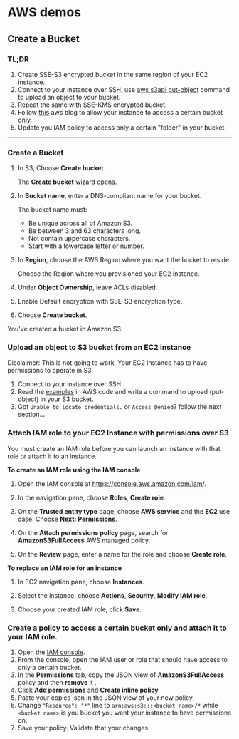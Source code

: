 # AWS demos

## Create a Bucket

### TL;DR

1. Create SSE-S3 encrypted bucket in the same region of your EC2 instance.
2. Connect to your instance over SSH, use [aws s3api put-object](https://docs.aws.amazon.com/cli/latest/reference/s3api/put-object.html) command to upload an object to your bucket.
3. Repeat the same with SSE-KMS encrypted bucket.
4. Follow [this](https://aws.amazon.com/premiumsupport/knowledge-center/s3-console-access-certain-bucket/) aws blog to allow your instance to access a certain bucket only. 
5. Update you IAM policy to access only a certain "folder" in your bucket. 

--- 

### Create a Bucket

1. In S3, Choose **Create bucket**.

   The **Create bucket** wizard opens.

2. In **Bucket name**, enter a DNS-compliant name for your bucket.

   The bucket name must:
    + Be unique across all of Amazon S3.
    + Be between 3 and 63 characters long.
    + Not contain uppercase characters.
    + Start with a lowercase letter or number.

3. In **Region**, choose the AWS Region where you want the bucket to reside.

   Choose the Region where you provisioned your EC2 instance.

4. Under **Object Ownership**, leave ACLs disabled.

5. Enable Default encryption with SSE-S3 encryption type.

6. Choose **Create bucket**.

You've created a bucket in Amazon S3.

### Upload an object to S3 bucket from an EC2 instance

Disclaimer: This is not going to work. Your EC2 instance has to have permissions to operate in S3.

1. Connect to your instance over SSH.
2. Read the [examples](https://docs.aws.amazon.com/cli/latest/reference/s3api/put-object.html#examples) in AWS code and write a command to upload (put-object) in your S3 bucket.
3. Got `Unable to locate credentials.` or `Access Denied`? follow the next section...

### Attach IAM role to your EC2 Instance with permissions over S3

You must create an IAM role before you can launch an instance with that role or attach it to an instance\.

**To create an IAM role using the IAM console**

1. Open the IAM console at [https://console\.aws\.amazon\.com/iam/](https://console.aws.amazon.com/iam/)\.

1. In the navigation pane, choose **Roles**, **Create role**\.

1. On the **Trusted entity type** page, choose **AWS service** and the **EC2** use case\. Choose **Next: Permissions**\.

1. On the **Attach permissions policy** page, search for **AmazonS3FullAccess** AWS managed policy\.

1. On the **Review** page, enter a name for the role and choose **Create role**\.


**To replace an IAM role for an instance**

1. In EC2 navigation pane, choose **Instances**.

1. Select the instance, choose **Actions**, **Security**, **Modify IAM role**.

1. Choose your created IAM role, click **Save**.


### Create a policy to access a certain bucket only and attach it to your IAM role.

1. Open the [IAM console](https://console.aws.amazon.com/iam/).
2. From the console, open the IAM user or role that should have access to only a certain bucket.
3. In the **Permissions** tab, copy the JSON view of **AmazonS3FullAccess** policy and then **remove** it . 
4. Click **Add permissions** and **Create inline policy**
5. Paste your copies json in the JSON view of your new policy.
6. Change `"Resource": "*"` line to `arn:aws:s3:::<bucket name>/*` while `<bucket name>` is you bucket you want your instance to have permissions on. 
7. Save your policy. Validate that your changes. 